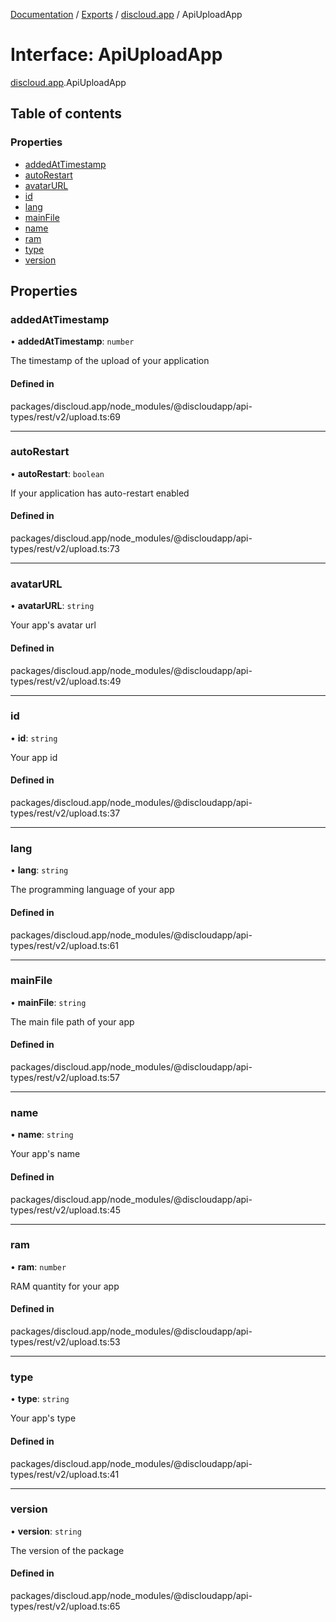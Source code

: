 [Documentation](../README.md) / [Exports](../modules.md) / [discloud.app](../modules/discloud_app.md) / ApiUploadApp

# Interface: ApiUploadApp

[discloud.app](../modules/discloud_app.md).ApiUploadApp

## Table of contents

### Properties

- [addedAtTimestamp](discloud_app.ApiUploadApp.md#addedattimestamp)
- [autoRestart](discloud_app.ApiUploadApp.md#autorestart)
- [avatarURL](discloud_app.ApiUploadApp.md#avatarurl)
- [id](discloud_app.ApiUploadApp.md#id)
- [lang](discloud_app.ApiUploadApp.md#lang)
- [mainFile](discloud_app.ApiUploadApp.md#mainfile)
- [name](discloud_app.ApiUploadApp.md#name)
- [ram](discloud_app.ApiUploadApp.md#ram)
- [type](discloud_app.ApiUploadApp.md#type)
- [version](discloud_app.ApiUploadApp.md#version)

## Properties

### addedAtTimestamp

• **addedAtTimestamp**: `number`

The timestamp of the upload of your application

#### Defined in

packages/discloud.app/node_modules/@discloudapp/api-types/rest/v2/upload.ts:69

___

### autoRestart

• **autoRestart**: `boolean`

If your application has auto-restart enabled

#### Defined in

packages/discloud.app/node_modules/@discloudapp/api-types/rest/v2/upload.ts:73

___

### avatarURL

• **avatarURL**: `string`

Your app's avatar url

#### Defined in

packages/discloud.app/node_modules/@discloudapp/api-types/rest/v2/upload.ts:49

___

### id

• **id**: `string`

Your app id

#### Defined in

packages/discloud.app/node_modules/@discloudapp/api-types/rest/v2/upload.ts:37

___

### lang

• **lang**: `string`

The programming language of your app

#### Defined in

packages/discloud.app/node_modules/@discloudapp/api-types/rest/v2/upload.ts:61

___

### mainFile

• **mainFile**: `string`

The main file path of your app

#### Defined in

packages/discloud.app/node_modules/@discloudapp/api-types/rest/v2/upload.ts:57

___

### name

• **name**: `string`

Your app's name

#### Defined in

packages/discloud.app/node_modules/@discloudapp/api-types/rest/v2/upload.ts:45

___

### ram

• **ram**: `number`

RAM quantity for your app

#### Defined in

packages/discloud.app/node_modules/@discloudapp/api-types/rest/v2/upload.ts:53

___

### type

• **type**: `string`

Your app's type

#### Defined in

packages/discloud.app/node_modules/@discloudapp/api-types/rest/v2/upload.ts:41

___

### version

• **version**: `string`

The version of the package

#### Defined in

packages/discloud.app/node_modules/@discloudapp/api-types/rest/v2/upload.ts:65
